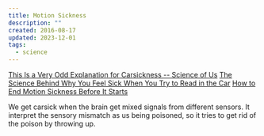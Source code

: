 ```yaml
---
title: Motion Sickness
description: ""
created: 2016-08-17
updated: 2023-12-01
tags:
  - science
---
```


[This Is a Very Odd Explanation for Carsickness -- Science of Us](http://nymag.com/scienceofus/2016/08/a-very-weird-explanation-for-car-sickness.html)
[The Science Behind Why You Feel Sick When You Try to Read in the Car](http://lifehacker.com/the-science-behind-why-you-feel-sick-when-you-try-to-re-1785228181)
[How to End Motion Sickness Before It Starts](http://lifehacker.com/how-to-end-motion-sickness-before-it-starts-1716496751)

We get carsick when the brain get mixed signals from different sensors.
It interpret the sensory mismatch as us being poisoned, so it tries to get rid of the poison by throwing up.
